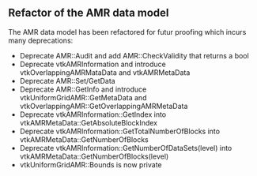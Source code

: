 ## Refactor of the AMR data model

The AMR data model has been refactored for futur proofing which incurs many deprecations:

- Deprecate AMR::Audit and add AMR::CheckValidity that returns a bool
- Deprecate vtkAMRInformation and introduce vtkOverlappingAMRMataData and vtkAMRMetaData
- Deprecate AMR::Set/GetData
- Deprecate AMR::GetInfo and introduce vtkUniformGridAMR::GetMetaData and vtkOverlappingAMR::GetOverlappingAMRMetaData
- Deprecate vtkAMRInformation::GetIndex into vtkAMRMetaData::GetAbsoluteBlockIndex
- Deprecate vtkAMRInformation::GetTotalNumberOfBlocks into vtkAMRMetaData::GetNumberOfBlocks
- Deprecate vtkAMRInformation::GetNumberOfDataSets(level) into vtkAMRMetaData::GetNumberOfBlocks(level)
- vtkUniformGridAMR::Bounds is now private
